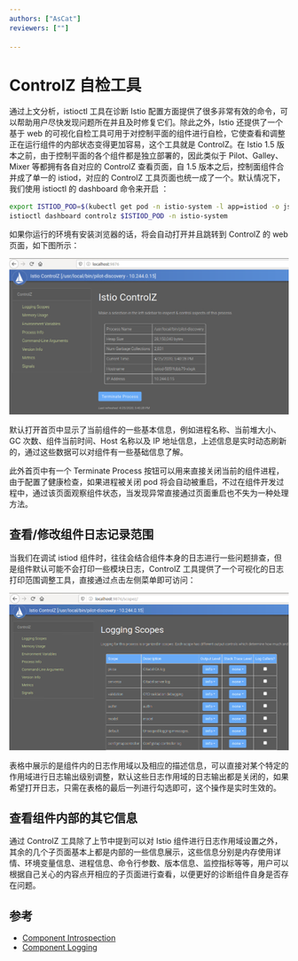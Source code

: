 ```yaml
---
authors: ["AsCat"]
reviewers: [""]

---
```


# ControlZ 自检工具

通过上文分析，istioctl 工具在诊断 Istio 配置方面提供了很多非常有效的命令，可以帮助用户尽快发现问题所在并且及时修复它们。除此之外，Istio 还提供了一个基于 web 的可视化自检工具可用于对控制平面的组件进行自检，它使查看和调整正在运行组件的内部状态变得更加容易，这个工具就是 ControlZ。在 Istio 1.5 版本之前，由于控制平面的各个组件都是独立部署的，因此类似于 Pilot、Galley、Mixer 等都拥有各自对应的 ControlZ 查看页面，自 1.5 版本之后，控制面组件合并成了单一的 istiod，对应的 ControlZ 工具页面也统一成了一个。默认情况下，我们使用 istioctl 的 dashboard 命令来开启 ：

```bash
export ISTIOD_POD=$(kubectl get pod -n istio-system -l app=istiod -o jsonpath='{.items[0].metadata.name}')
istioctl dashboard controlz $ISTIOD_POD -n istio-system
```

如果你运行的环境有安装浏览器的话，将会自动打开并且跳转到 ControlZ 的 web 页面，如下图所示：

![istiod ControlZ 用户界面](../images/diagnostic-tools-controlz-index.png)

默认打开首页中显示了当前组件的一些基本信息，例如进程名称、当前堆大小、GC 次数、组件当前时间、Host 名称以及 IP 地址信息，上述信息是实时动态刷新的，通过这些数据可以对组件有一些基础信息了解。

此外首页中有一个 Terminate Process 按钮可以用来直接关闭当前的组件进程，由于配置了健康检查，如果进程被关闭 pod 将会自动被重启，不过在组件开发过程中，通过该页面观察组件状态，当发现异常直接通过页面重启也不失为一种处理方法。

## 查看/修改组件日志记录范围

当我们在调试 istiod 组件时，往往会结合组件本身的日志进行一些问题排查，但是组件默认可能不会打印一些模块日志，ControlZ 工具提供了一个可视化的日志打印范围调整工具，直接通过点击左侧菜单即可访问：

![istiod ControlZ 日志作用域设置页面](../images/diagnostic-tools-controlz-logging.png)

表格中展示的是组件内的日志作用域以及相应的描述信息，可以直接对某个特定的作用域进行日志输出级别调整，默认这些日志作用域的日志输出都是关闭的，如果希望打开日志，只需在表格的最后一列进行勾选即可，这个操作是实时生效的。

## 查看组件内部的其它信息

通过 ControlZ 工具除了上节中提到可以对 Istio 组件进行日志作用域设置之外，其余的几个子页面基本上都是内部的一些信息展示，这些信息分别是内存使用详情、环境变量信息、进程信息、命令行参数、版本信息、监控指标等等，用户可以根据自己关心的内容点开相应的子页面进行查看，以便更好的诊断组件自身是否存在问题。

## 参考

- [Component Introspection](https://istio.io/docs/ops/diagnostic-tools/controlz/)
- [Component Logging](https://istio.io/docs/ops/diagnostic-tools/component-logging/)